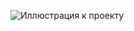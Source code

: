 ![Иллюстрация к проекту](https://github.com/Hiagar11/Bootstrap/tree/First_project/BootstrapPVZ.gif)
